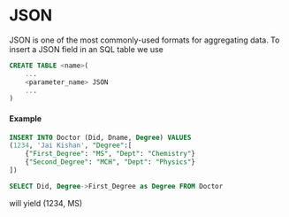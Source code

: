 # JSON
JSON is one of the most commonly-used formats for aggregating data. To insert a JSON field in an SQL table we use

```SQL
CREATE TABLE <name>(
	...
	<parameter_name> JSON
	...
)
```

#### Example
```SQL
INSERT INTO Doctor (Did, Dname, Degree) VALUES
(1234, 'Jai Kishan', "Degree":[
	{"First_Degree": "MS", "Dept": "Chemistry"}
	{"Second_Degree": "MCH", "Dept": "Physics"}
])

SELECT Did, Degree->First_Degree as Degree FROM Doctor 
```

will yield
(1234, MS)